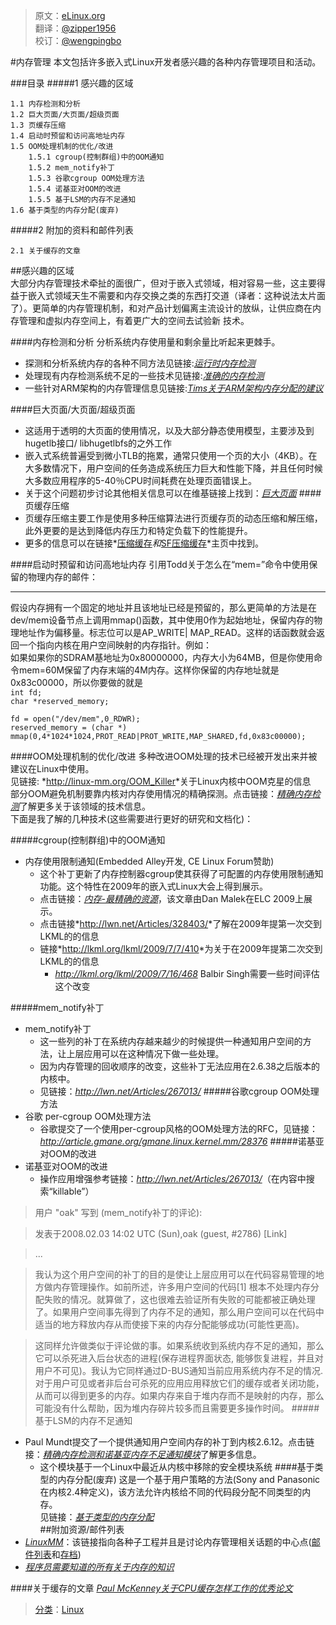 > 原文：[eLinux.org](http://elinux.org/Memory_Management.md)<br/>
> 翻译：[@zipper1956](https://github.com/zipper)<br/>
> 校订：[@wengpingbo](https://github.com/wengpingbo)<br/>

#内存管理
本文包括许多嵌入式Linux开发者感兴趣的各种内存管理项目和活动。

###目录
#####1 感兴趣的区域

	1.1 内存检测和分析  
	1.2 巨大页面/大页面/超级页面  
	1.3 页缓存压缩  
	1.4 启动时预留和访问高地址内存  
	1.5 OOM处理机制的优化/改进   	
		1.5.1 cgroup(控制群组)中的OOM通知  
		1.5.2 mem_notify补丁  
		1.5.3 谷歌cgroup OOM处理方法  
		1.5.4 诺基亚对OOM的改进  
		1.5.5 基于LSM的内存不足通知
	1.6 基于类型的内存分配(废弃)  

#####2 附加的资料和邮件列表	  

	2.1 关于缓存的文章
	
##感兴趣的区域  
大部分内存管理技术牵扯的面很广，但对于嵌入式领域，相对容易一些，这主要得益于嵌入式领域天生不需要和内存交换之类的东西打交道（译者：这种说法太片面了）。更简单的内存管理机制，和对产品计划偏离主流设计的放纵，让供应商在内存管理和虚拟内存空间上，有着更广大的空间去试验新
技术。

####内存检测和分析
分析系统内存使用量和剩余量比听起来更棘手。

- 探测和分析系统内存的各种不同方法见链接:*[运行时内存检测](http://elinux.org/Runtime_Memory_Measurement)*
- 处理现有内存检测系统不足的一些技术见链接:*[准确的内存检测](http://elinux.org/Accurate_Memory_Measurement)*
- 一些针对ARM架构的内存管理信息见链接:*[Tims关于ARM架构内存分配的建议](http://elinux.org/Tims_Notes_on_ARM_memory_allocation)*

####巨大页面/大页面/超级页面 
- 这适用于透明的大页面的使用情况，以及大部分静态使用模型，主要涉及到hugetlb接口/ libhugetlbfs的之外工作
- 嵌入式系统普遍受到微小TLB的拖累，通常只使用一个页的大小（4KB）。在大多数情况下，用户空间的任务造成系统压力巨大和性能下降，并且任何时候大多数应用程序的5-40％CPU时间耗费在处理页面错误上。
- 关于这个问题初步讨论其他相关信息可以在维基链接上找到：*[巨大页面](http://linux-mm.org/)*
####页缓存压缩
- 页缓存压缩主要工作是使用多种压缩算法进行页缓存页的动态压缩和解压缩，此外更要的是达到降低内存压力和特定负载下的性能提升。
- 更多的信息可以在链接*[压缩缓存](http://linux-mm.org/CompressedCaching)*和*[SF压缩缓存](http://linuxcompressed.sourceforge.net/)*主页中找到。

####启动时预留和访问高地址内存
引用Todd关于怎么在“mem=”命令中使用保留的物理内存的邮件：

----------
假设内存拥有一个固定的地址并且该地址已经是预留的，那么更简单的方法是在dev/mem设备节点上调用mmap()函数，其中使用0作为起始地址，保留内存的物理地址作为偏移量。标志位可以是AP_WRITE| MAP_READ。这样的话函数就会返回一个指向内核在用户空间映射的内存指针。例如：  
如果如果你的SDRAM基地址为0x80000000，内存大小为64MB，但是你使用命令mem=60M保留了内存末端的4M内存。这样你保留的内存地址就是0x83c00000，所以你要做的就是  
`int fd;`  
`char *reserved_memory;`

`fd = open("/dev/mem",0_RDWR);`  
`reserved_memory = (char *) mmap(0,4*1024*1024,PROT_READ|PROT_WRITE,MAP_SHARED,fd,0x83c00000);`  

####OOM处理机制的优化/改进
多种改进OOM处理的技术已经被开发出来并被建议在Linux中使用。  
见链接:  *<http://linux-mm.org/OOM_Killer>*关于Linux内核中OOM克星的信息  
部分OOM避免机制要靠内核对内存使用情况的精确探测。点击链接：[*精确内存检测*](http://elinux.org/Accurate_Memory_Measurement)了解更多关于该领域的技术信息。  
下面是我了解的几种技术(这些需要进行更好的研究和文档化)：  

#####cgroup(控制群组)中的OOM通知  
- 内存使用限制通知(Embedded Alley开发, CE Linux Forum赞助)  
	- 这个补丁更新了内存控制器cgroup使其获得了可配置的内存使用限制通知功能。这个特性在2009年的嵌入式Linux大会上得到展示。
	- 点击链接：[*内存-最精确的资源*](http://tree.celinuxforum.org/CelfPubWiki/ELC2009Presentations?action=AttachFile&do=get&target=celf_mem_notify.pdf)，该文章由Dan Malek在ELC 2009上展示。
	- 点击链接*<http://lwn.net/Articles/328403/>*了解在2009年提第一次交到LKML的的信息
	- 链接*<http://lkml.org/lkml/2009/7/7/410>*为关于在2009年提第二次交到LKML的的信息
		- *<http://lkml.org/lkml/2009/7/16/468>* Balbir Singh需要一些时间评估这个改变  
	
#####mem_notify补丁
- mem_notify补丁
	- 这一些列的补丁在系统内存越来越少的时候提供一种通知用户空间的方法，让上层应用可以在这种情况下做一些处理。
	- 因为内存管理的回收顺序的改变，这些补丁无法应用在2.6.38之后版本的内核中。
	- 见链接：*<http://lwn.net/Articles/267013/>*
#####谷歌cgroup OOM处理方法
- 谷歌 per-cgroup OOM处理方法  
	- 谷歌提交了一个使用per-cgroup风格的OOM处理方法的RFC，见链接：*<http://article.gmane.org/gmane.linux.kernel.mm/28376>*
#####诺基亚对OOM的改进
- 诺基亚对OOM的改进
	- 操作应用增强参考链接：*<http://lwn.net/Articles/267013/>*（在内容中搜索“killable”）
>用户 "oak" 写到 (mem_notify补丁的评论):

>发表于2008.02.03 14:02 UTC (Sun),oak (guest, #2786) [Link]

>...

>我认为这个用户空间的补丁的目的是使让上层应用可以在代码容易管理的地方做内存管理操作。如前所述，许多用户空间的代码[1] 根本不处理内存分配失败的情况。就算做了，这也很难去验证所有失败的可能都被正确处理了。如果用户空间事先得到了内存不足的通知，那么用户空间可以在代码中适当的地方释放内存从而使接下来的内存分配能够成功(可能性更高)。

>这同样允许做类似于评论做的事。如果系统收到系统内存不足的通知，那么它可以杀死进入后台状态的进程(保存进程界面状态, 能够恢复进程，并且对用户不可见)。我认为它同样通过D-BUS通知当前应用系统内存不足的情况.对于用户可见或者非后台可杀死的应用应用释放它们的缓存或者关闭功能，从而可以得到更多的内存。如果内存来自于堆内存而不是映射的内存，那么可能没有什么帮助，因为堆内存碎片较多而且需要更多操作时间。
#####基于LSM的内存不足通知 
- Paul Mundt提交了一个提供通知用户空间内存的补丁到内核2.6.12。点击链接：[*精确内存检测和诺基亚内存不足通知模块*](http://elinux.org/Accurate_Memory_Measurement#Nokia_out-of-memory_notifier_module)了解更多信息。
	- 这个模块基于一个Linux中最近从内核中移除的安全模块系统
####基于类型的内存分配(废弃)
这是一个基于用户策略的方法(Sony and Panasonic在内核2.4种定义)，该方法允许内核给不同的代码段分配不同类型的内存。  
见链接：[*基于类型的内存分配*](http://elinux.org/Memory_Type_Based_Allocation)  
##附加资源/邮件列表	
- [*LinuxMM*](http://linux-mm.org/)：该链接指向各种子工程并且是讨论内存管理相关话题的中心点([邮件列表](mailto:majordomo@kvack.org)和[存档](http://marc.theaimsgroup.com/?l=linux-mm))
- [*程序员需要知道的所有关于内存的知识*](http://lwn.net/Articles/250967/)

####关于缓存的文章
[*Paul McKenney关于CPU缓存怎样工作的优秀论文*](http://www2.rdrop.com/~paulmck/scalability/paper/whymb.2010.07.23a.pdf)

>[分类](http://elinux.org/Special:Categories)：[Linux](http://elinux.org/Category:Linux)